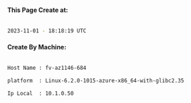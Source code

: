 
   
#### This Page Create at:

```bash

2023-11-01 - 18:18:19 UTC

```

#### Create By Machine:

```bash

Host Name : fv-az1146-684

platform  : Linux-6.2.0-1015-azure-x86_64-with-glibc2.35

Ip Local  : 10.1.0.50

```

